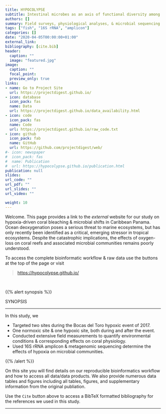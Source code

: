 ```yaml
---
title: HYPOCOLYPSE
subtitle: Intestinal microbes as an axis of functional diversity among large marine consumers
authors: []
summary: Field surveys, physiological analyses, & microbial sequencing during a hypoxic event in Bocas del Toro.
tags: ["fish", "16S rRNA", "amplicon"]
categories: []
date: "2020-04-05T00:00:00+01:00"
external_link:
bibliography: [cite.bib]
header:
  caption: ""
  image: "featured.jpg"
image:
  caption: ""
  focal_point:
  preview_only: true
links:
- name: Go to Project Site
  url: https://projectdigest.github.io/
- icon: database
  icon_pack: fas
  name: Data
  url: https://projectdigest.github.io/data_availability.html
- icon: code
  icon_pack: fas
  name: Code
  url: https://projectdigest.github.io/raw_code.txt
- icon: github
  icon_pack: fab
  name: GitHub
  url: https://github.com/projectdigest/web/
#- icon: newspaper
#  icon_pack: fas
#  name: Publication
#  url: https://hypocolypse.github.io/publication.html
publication: null
slides:
url_code: ""
url_pdf: ""
url_slides: ""
url_video: ""

weight: 10
---
```


Welcome. This page provides a link to the <em>external</em> website for our study on hypoxia-driven coral bleaching & microbial shifts in Caribbean Panama. Ocean deoxygenation poses a serious threat to marine ecosystems, but has only recently been identified as a critical, emerging stressor in tropical ecosystems. Despite the catastrophic implications, the effects of oxygen-loss on coral reefs and associated microbial communities remains poorly understood.

To access the complete bioinformatic workflow & raw data use the buttons at the top of the page or visit
>https://hypocolypse.github.io/

<br/>

{{% alert synopsis %}}

SYNOPSIS
<hr>
In this study, we

- Targeted two sites during the Bocas del Toro hypoxic event of 2017.
- One normoxic site & one hypoxic site, both during and after the event.
- Conducted extensive field measurements to quantify environmental conditions &  corresponding effects on coral physiology.
- Used 16S rRNA amplicon & metagenomic sequencing determine the effects of hypoxia on microbial communities.

{{% /alert %}}

On this site you will find details on our reproducible bioinformatics workflow and how to access all data/data products. We also provide numerous data tables and figures including all tables, figures, and supplementary information from the original publiation.

Use the `Cite` button above to access a BibTeX formatted bibliography for the references we used in this study.

<hr/>

